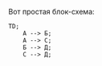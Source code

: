 Вот простая блок-схема: 

```mermaid
TD; 
    А --> Б; 
    А --> С; 
    Б --> Д; 
    С --> Д; 
```
